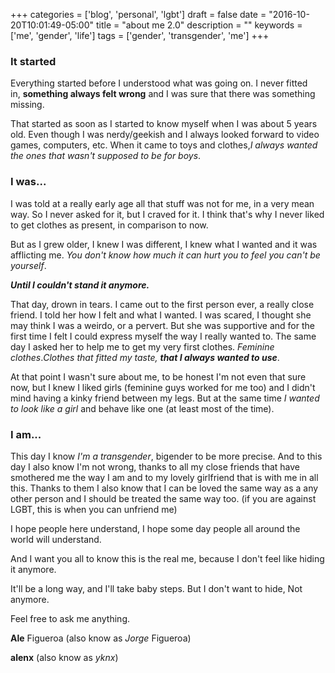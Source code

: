 +++
categories = ['blog', 'personal', 'lgbt']
draft = false
date = "2016-10-20T10:01:49-05:00"
title = "about me 2.0"
description = ""
keywords = ['me', 'gender', 'life']
tags = ['gender', 'transgender', 'me']
+++
### It started

Everything started before I understood what was going on. I never fitted in, **something always felt wrong** and I was sure that there was something missing.

That started as soon as I started to know myself when I was about 5 years old. Even though I was nerdy/geekish and I always looked forward to video games, computers, etc. When it came to toys and clothes,*I always wanted the ones that wasn't supposed to be for boys*.

<!--more-->

### I was...

I was told at a really early age all that stuff was not for me, in a very mean way. So I never asked for it, but I craved for it. I think that's why I never liked to get clothes as present, in comparison to now.

But as I grew older, I knew I was different, I knew what I wanted and it was afflicting me. *You don't know how much it can hurt you to feel you can't be yourself*.

***Until I couldn't stand it anymore.***

That day, drown in tears. I came out to the first person ever, a really close friend. I told her how I felt and what I wanted. I was scared, I thought she may think I was a weirdo, or a pervert. But she was supportive and for the first time I felt I could express myself the way I really wanted to. The same day I asked her to help me to get my very first clothes. *Feminine clothes*.*Clothes that fitted my taste, **that I always wanted to use***.

At that point I wasn't sure about me, to be honest I'm not even that sure now, but I knew I liked girls (feminine guys worked for me too) and I didn't mind having a kinky friend between my legs. But at the same time *I wanted to look like a girl* and behave like one (at least most of the time).

### I am...

This day I know *I'm a transgender*, bigender to be more precise. And to this day I also know I'm not wrong, thanks to all my close friends that have smothered me the way I am and to my lovely girlfriend that is with me in all this. Thanks to them I also know that I can be loved the same way as a any other person and I should be treated the same way too. (if you are against LGBT, this is when you can unfriend me)

I hope people here understand, I hope some day people all around the world will understand.

And I want you all to know this is the real me, because I don't feel like hiding it anymore.

It'll be a long way, and I'll take baby steps. But I don't want to hide, Not anymore.

Feel free to ask me anything.

**Ale** Figueroa (also know as *Jorge* Figueroa)

**alenx** (also know as *yknx*)
